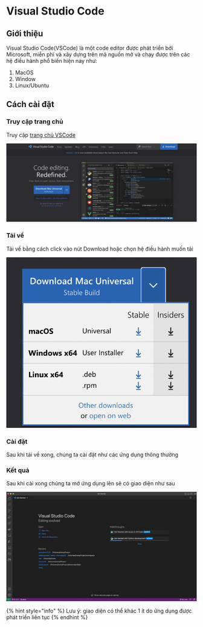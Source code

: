 # Visual Studio Code

## Giới thiệu

Visual Studio Code(VSCode) là một code editor được phát triển bởi Microsoft, miễn phí và xây dựng trên mã nguồn mở và chạy được trên các hệ điều hành phổ biến hiện nay như:

1. MacOS
2. Window
3. Linux/Ubuntu

## Cách cài đặt

### Truy cập trang chủ&#x20;

Truy cập [trang chủ VSCode](https://code.visualstudio.com/)

![](<../../.gitbook/assets/image (6).png>)

### Tải về

Tải về bằng cách click vào nút Download hoặc chọn hệ điều hành muốn tải

![](<../../.gitbook/assets/image (34).png>)

### Cài đặt

Sau khi tải về xong, chúng ta cài đặt như các ứng dụng thông thường

### Kết quả

Sau khi cài xong chúng ta mở ứng dụng lên sẽ có giao diện như sau

![](<../../.gitbook/assets/image (32).png>)

{% hint style="info" %}
Lưu ý: giao diện có thể khác 1 ít do ứng dụng được phát triển liên tục
{% endhint %}

